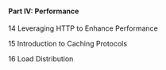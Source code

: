 
#### Part IV: Performance

 	
14 Leveraging HTTP to Enhance Performance
 	
15 Introduction to Caching Protocols
 	
16 Load Distribution

